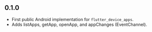 ## 0.1.0
- First public Android implementation for `flutter_device_apps`.
- Adds listApps, getApp, openApp, and appChanges (EventChannel).
